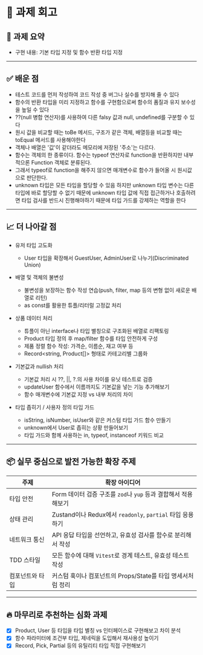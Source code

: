 # 📝 과제 회고

## 📌 과제 요약

- 구현 내용: 기본 타입 지정 및 함수 반환 타입 지정

---

## ✅ 배운 점

- 테스트 코드를 먼저 작성하여 코드 작성 중 버그나 실수를 방지해 줄 수 있다
- 함수의 반환 타입을 미리 지정하고 함수를 구현함으로써 함수의 품질과 유지 보수성을 높일 수 있다
- ??(null 병합 연산자)를 사용하여 다른 falsy 값과 null, undefined를 구분할 수 있다
- 원시 값을 비교할 때는 toBe 메서드, 구조가 같은 객체, 배열등을 비교할 때는 toEqual 메서드를 사용해야한다
- 객체나 배열은 '값'이 같더라도 메모리에 저장된 '주소'는 다르다.
- 함수는 객체의 한 종류이다. 함수는 typeof 연산자로 function을 반환하지만 내부적으론 Function 객체로 분류된다.
- 그래서 typeof로 function을 해주지 않으면 매개변수로 함수가 들어올 시 원시값으로 판단한다.
- unknown 타입은 모든 타입을 할당할 수 있음 하지만 unknown 타입 변수는 다른 타입에 바로 할당할 수 없기 때문에 unknown 타입 값에 직접 접근하거나 호출하려면 타입 검사를 반드시 진행해야하기 때문에 타입 가드를 강제하는 역할을 한다

---

## 📈 더 나아갈 점

- 유저 타입 고도화

  - User 타입을 확장해서 GuestUser, AdminUser로 나누기(Discriminated Union)

- 배열 및 객체의 불변성

  - 불변성을 보장하는 함수 작성 연습(push, filter, map 등의 변형 없이 새로운 배열로 리턴)
  - as const를 활용한 튜플/리터럴 고정값 처리

- 상품 데이터 처리

  - 튜플이 아닌 interface나 타입 별칭으로 구조화된 배열로 리팩토링
  - Product 타입 정의 후 map/filter 함수를 타입 안전하게 구성
  - 제품 정렬 함수 작성: 가격순, 이름순, 재고 여부 등
  - Record<string, Product[]> 형태로 카테고리별 그룹화

- 기본값과 nullish 처리
  - 기본값 처리 시 ??, ||, ?.의 사용 차이를 유닛 테스트로 검증
  - updateUser 함수에서 이름까지도 기본값을 넣는 기능 추가해보기
  - 함수 매개변수에 기본값 지정 vs 내부 처리의 차이
- 타입 좁히기 / 사용자 정의 타입 가드
  - isString, isNumber, isUser와 같은 커스텀 타입 가드 함수 만들기
  - unknown에서 User로 좁히는 상황 만들어보기
  - 타입 가드와 함께 사용하는 in, typeof, instanceof 키워드 비교

---

## 📦 실무 중심으로 발전 가능한 확장 주제

| 주제            | 확장 아이디어                                                  |
| --------------- | -------------------------------------------------------------- |
| 타입 안전       | Form 데이터 검증 구조를 `zod`나 `yup` 등과 결합해서 적용해보기 |
| 상태 관리       | Zustand이나 Redux에서 `readonly`, `partial` 타입 응용하기      |
| 네트워크 통신   | API 응답 타입을 선언하고, 유효성 검사를 함수로 분리해서 작성   |
| TDD 스타일      | 모든 함수에 대해 `Vitest`로 경계 테스트, 유효성 테스트 작성    |
| 컴포넌트와 타입 | 커스텀 훅이나 컴포넌트의 Props/State를 타입 명세서처럼 정리    |

---

## 🔥 마무리로 추천하는 심화 과제

- [x] Product, User 등 타입을 타입 별칭 vs 인터페이스로 구현해보고 차이 분석
- [x] 함수 파라미터에 조건부 타입, 제네릭을 도입해서 재사용성 높이기
- [x] Record, Pick, Partial 등의 유틸리티 타입 직접 구현해보기
